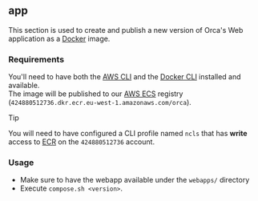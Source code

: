 ## app

This section is used to create and publish a new version of Orca's Web application as a [Docker](https://www.docker.com/) image.

### Requirements

You'll need to have both the [AWS CLI](https://aws.amazon.com/cli/) and the [Docker CLI](https://docs.docker.com/engine/reference/commandline/cli/) installed and available.  
The image will be published to our [AWS ECS](https://aws.amazon.com/ecs/) registry (`424880512736.dkr.ecr.eu-west-1.amazonaws.com/orca`).

> [!TIP]  
> You will need to have configured a CLI profile named `ncls` that has **write** access to [ECR](https://aws.amazon.com/ecr/) on the `424880512736` account.

### Usage

- Make sure to have the webapp available under the `webapps/` directory
- Execute `compose.sh <version>`.
